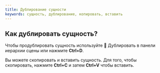 ```yaml
---
title: Дублирование сущности
keywords: сущность, дублирование, копировать, вставить
---
```


## Как дублировать сущность?

Чтобы продублировать сущность используйте <span class="font-icon">&#57638;</span> Дублировать в панели иерархии сцены или нажмите **Ctrl+D**.

Вы можете скопировать и вставить сущность. Для того, чтобы скопировать, нажмите **Ctrl+C** и затем **Ctrl+V** чтобы вставить.

